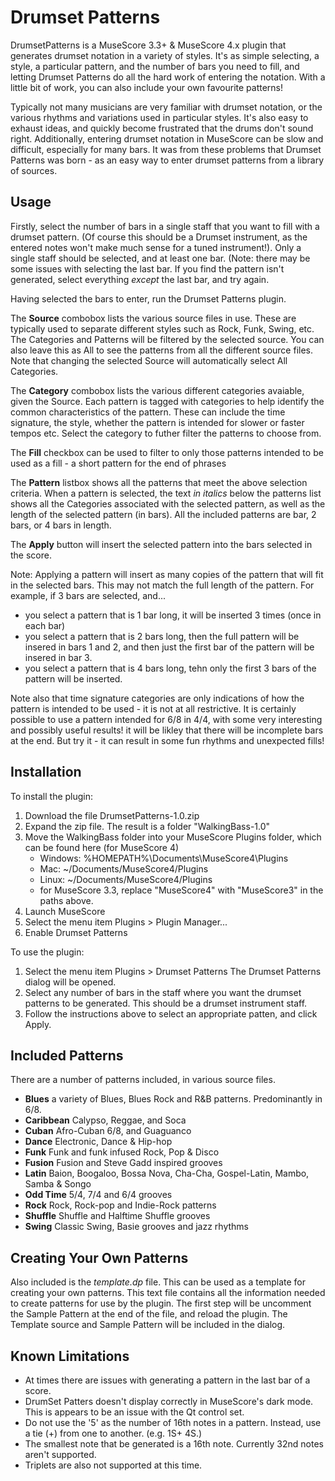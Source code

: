 Drumset Patterns
================
DrumsetPatterns is a MuseScore 3.3+ &amp; MuseScore 4.x plugin that generates drumset notation in a variety of styles. It's as simple selecting, a style, a particular pattern, and the number of bars you need to fill, and letting Drumset Patterns do all the hard work of entering the notation.   With a little bit of work, you can also include your own favourite patterns!

Typically not many musicians are very familiar with drumset notation, or the various rhythms and variations used in particular styles. It's also easy to exhaust ideas, and quickly become frustrated that the drums don't sound right. Additionally, entering drumset notation in MuseScore can be slow and difficult, especially for many bars. 
It was from these problems that Drumset Patterns was born - as an easy way to enter drumset patterns from a library of sources. 

Usage
-----
Firstly, select the number of bars in a single staff that you want to fill with a drumset pattern.  (Of course this should be a Drumset instrument, as the entered notes won't make much sense for a tuned instrument!). Only a single staff should be selected, and at least one bar. (Note: there may be some issues with selecting the last bar. If you find the pattern isn't generated, select everything _except_ the last bar, and try again. 

Having selected the bars to enter, run the Drumset Patterns plugin.

The **Source** combobox lists the various source files in use. These are typically used to separate different styles such as Rock, Funk, Swing, etc. The Categories and Patterns  will be filtered by the selected source. You can also leave this as All to see the patterns from all the different source files.   Note that changing the selected Source will automatically select All Categories. 

The **Category** combobox lists the various different categories avaiable, given the Source.  Each pattern is tagged with categories to help identify the common characteristics of the pattern. These can include the time signature, the style, whether the pattern is intended for slower or faster tempos etc. Select the category to futher filter the patterns to choose from. 

The **Fill** checkbox can be used to filter to only those patterns intended to be used as a fill - a short pattern for the end of phrases 

The **Pattern** listbox shows all the patterns that meet the above selection criteria. When a pattern is selected, the text _in italics_ below the patterns list shows all the Categories associated with the selected pattern, as well as the length of the selected pattern (in bars). All the included patterns are bar, 2 bars, or 4 bars in length. 

The **Apply** button will insert the selected pattern into the bars selected in the score. 

Note: Applying a pattern will insert as many copies of the pattern that will fit in the selected bars.  This may not match the full length of the pattern. For example, if 3 bars are selected, and... 
  - you select a pattern that is 1 bar long, it will be inserted 3 times (once in each bar)
  - you select a pattern that is 2 bars long, then the full pattern will be insered in bars 1 and 2, and then just the first bar of the pattern will be insered in bar 3.
  - you select a pattern that is 4 bars long, tehn only the first 3 bars of the pattern will be inserted.

Note also that time signature categories are only indications of how the pattern is intended to be used - it is not at all restrictive. It is certainly possible to use a pattern intended for 6/8 in 4/4, with some very interesting and possibly useful results! it will be likley that there will be incomplete bars at the end. But try it - it can result in some fun rhythms and unexpected fills!

Installation
-------------
To install the plugin:
1. Download the file DrumsetPatterns-1.0.zip
1. Expand the zip file. The result is a folder "WalkingBass-1.0"
1. Move the WalkingBass folder into your MuseScore Plugins folder, which can be found here (for MuseScore 4)
   * Windows: %HOMEPATH%\Documents\MuseScore4\Plugins
   * Mac: ~/Documents/MuseScore4/Plugins
   * Linux: ~/Documents/MuseScore4/Plugins
   * for MuseScore 3.3, replace "MuseScore4" with "MuseScore3" in the paths above. 
1. Launch MuseScore
1. Select the menu item Plugins > Plugin Manager...
1. Enable Drumset Patterns
   
To use the plugin:
1. Select the menu item Plugins > Drumset Patterns The Drumset Patterns dialog will be opened. 
1. Select any number of bars in the staff where you want the drumset patterns to be generated.  This should be a drumset instrument staff. 
1. Follow the instructions above to select an appropriate patten, and click Apply.

Included Patterns
-----------------
There are a number of patterns included, in various source files. 
* **Blues** a variety of Blues, Blues Rock and R&B patterns. Predominantly in 6/8. 
* **Caribbean** Calypso, Reggae, and Soca
* **Cuban** Afro-Cuban 6/8, and Guaguanco 
* **Dance** Electronic, Dance & Hip-hop
* **Funk** Funk and funk infused Rock, Pop & Disco 
* **Fusion** Fusion and Steve Gadd inspired grooves
* **Latin** Baion, Boogaloo, Bossa Nova, Cha-Cha, Gospel-Latin, Mambo, Samba & Songo
* **Odd Time** 5/4, 7/4 and 6/4 grooves
* **Rock** Rock, Rock-pop and Indie-Rock patterns
* **Shuffle** Shuffle and Halftime Shuffle grooves
* **Swing** Classic Swing, Basie grooves and jazz rhythms

Creating Your Own Patterns
--------------------------
Also included is the _template.dp_ file.  This can be used as a template for creating your own patterns. This text file contains all the information needed to create patterns for use by the plugin. The first step will be uncomment the Sample Pattern at the end of the file, and reload the plugin. The Template source and Sample Pattern will be included in the dialog. 

Known Limitations
-----------------
* At times there are issues with generating a pattern in the last bar of a score.
* DrumSet Patters doesn't display correctly in MuseScore's dark mode. This is appears to be an issue with the Qt control set. 
* Do not use the '5' as the number of 16th notes in a pattern. Instead, use a tie (+) from one to another. (e.g. 1S+ 4S.)
* The smallest note that be generated is a 16th note. Currently 32nd notes aren't supported.
* Triplets are also not supported at this time. 
